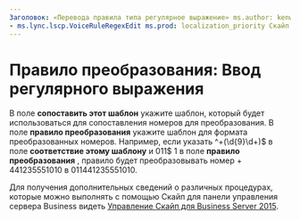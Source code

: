 ```yaml
---
Заголовок: «Перевода правила типа регулярное выражение» ms.author: kenwith Автор: диспетчер kenwith: serdars ms.date: ms.audience 11/17/2014 г.: ms.topic для ИТ-специалистов: приведены в статье f1_keywords:
- ms.lync.lscp.VoiceRuleRegexEdit ms.prod: localization_priority Скайп для бизнес-для ИТ-специалистов: обычный ms.assetid: 5ee83724-b399-4f8d-8f6d-4b53a26296b4 Описание: «в поле Match это поле шаблон укажите шаблон, который будет использоваться для сопоставления номеров для преобразования. В поле правило преобразования укажите шаблон для формата преобразованных номеров. Например, если указать ^\+(\d{9}\d+)$ в соответствие с этим шаблоном и 011$ 1 в поле правило преобразования, то правило будет преобразовывать номер + 441235551010 в 011441235551010.»
---
```


# <a name="translation-rule-type-a-regular-expression"></a>Правило преобразования: Ввод регулярного выражения
 
В поле **сопоставить этот шаблон** укажите шаблон, который будет использоваться для сопоставления номеров для преобразования. В поле **правило преобразования** укажите шаблон для формата преобразованных номеров. Например, если указать ^\+(\d{9}\d+)$ в поле **соответствие этому шаблону** и 011$ 1 в поле **правило преобразования** , правило будет преобразовывать номер + 441235551010 в 011441235551010.
  
Для получения дополнительных сведений о различных процедурах, которые можно выполнять с помощью Скайп для панели управления сервера Business видеть [Управление Скайп для Business Server 2015](../../manage/manage.md).
  

